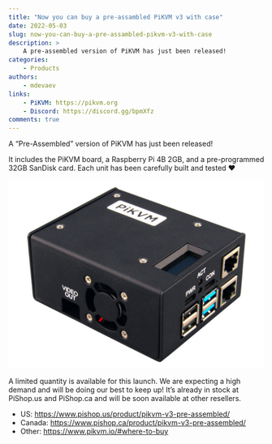 ```yaml
---
title: "Now you can buy a pre-assambled PiKVM v3 with case"
date: 2022-05-03
slug: now-you-can-buy-a-pre-assambled-pikvm-v3-with-case
description: >
    A pre-assembled version of PiKVM has just been released!
categories:
    - Products
authors:
    - mdevaev
links:
    - PiKVM: https://pikvm.org
    - Discord: https://discord.gg/bpmXfz
comments: true
---
```


A “Pre-Assembled” version of PiKVM has just been released!

<!-- more -->

It includes the PiKVM board, a Raspberry Pi 4B 2GB, and a pre-programmed 32GB SanDisk card. Each unit has been carefully built and tested ❤️ 

![Preassembled PiKVM V3](v3-preassembled.webp)

A limited quantity is available for this launch. We are expecting a high demand and will be doing our best to keep up! It’s already in stock at PiShop.us and PiShop.ca and will be soon available at other resellers.

- US: https://www.pishop.us/product/pikvm-v3-pre-assembled/
- Canada: https://www.pishop.ca/product/pikvm-v3-pre-assembled/
- Other: https://www.pikvm.io/#where-to-buy